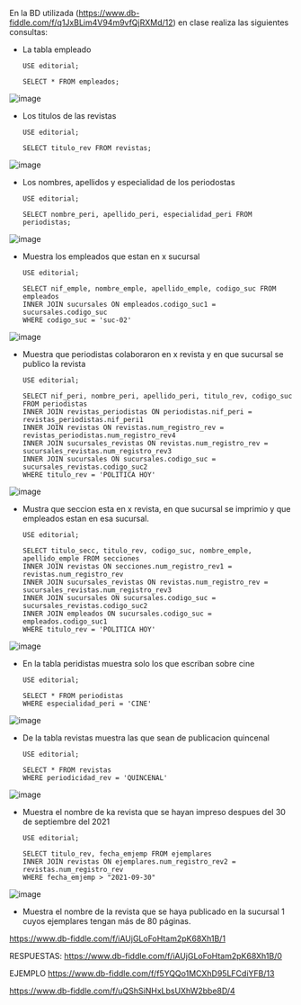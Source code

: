 En la BD utilizada (https://www.db-fiddle.com/f/q1JxBLim4V94m9vfQjRXMd/12) en clase realiza las siguientes consultas:

* La tabla empleado

      USE editorial;

      SELECT * FROM empleados;

![image](https://user-images.githubusercontent.com/75552884/170736175-8df7edc5-0f46-4f86-a48b-107e6bc0091a.png)



* Los titulos de las revistas

      USE editorial;

      SELECT titulo_rev FROM revistas;

![image](https://user-images.githubusercontent.com/75552884/170729514-ba798086-1202-4fd8-a426-13067e9f3258.png)

* Los nombres, apellidos y especialidad de los periodostas

      USE editorial;

      SELECT nombre_peri, apellido_peri, especialidad_peri FROM periodistas;

![image](https://user-images.githubusercontent.com/75552884/170729946-0189fb3d-14c1-475d-ba75-10986a9b206c.png)


* Muestra los empleados que estan en x sucursal

      USE editorial;

      SELECT nif_emple, nombre_emple, apellido_emple, codigo_suc FROM empleados
      INNER JOIN sucursales ON empleados.codigo_suc1 = sucursales.codigo_suc
      WHERE codigo_suc = 'suc-02'


![image](https://user-images.githubusercontent.com/75552884/170735137-6a7f1dfe-e228-4aca-a96e-d385708dabfc.png)

* Muestra que periodistas colaboraron en x revista y en que sucursal se publico la revista

      USE editorial; 

      SELECT nif_peri, nombre_peri, apellido_peri, titulo_rev, codigo_suc FROM periodistas
      INNER JOIN revistas_periodistas ON periodistas.nif_peri = revistas_periodistas.nif_peri1
      INNER JOIN revistas ON revistas.num_registro_rev = revistas_periodistas.num_registro_rev4
      INNER JOIN sucursales_revistas ON revistas.num_registro_rev = sucursales_revistas.num_registro_rev3
      INNER JOIN sucursales ON sucursales.codigo_suc = sucursales_revistas.codigo_suc2
      WHERE titulo_rev = 'POLITICA HOY'

![image](https://user-images.githubusercontent.com/75552884/171052708-55786cd9-8ab6-4d6d-b31b-9c72d8c88518.png)



* Mustra que seccion esta en x revista, en que sucursal se imprimio y que empleados estan en esa sucursal.

      USE editorial; 

      SELECT titulo_secc, titulo_rev, codigo_suc, nombre_emple, apellido_emple FROM secciones
      INNER JOIN revistas ON secciones.num_registro_rev1 = revistas.num_registro_rev
      INNER JOIN sucursales_revistas ON revistas.num_registro_rev = sucursales_revistas.num_registro_rev3
      INNER JOIN sucursales ON sucursales.codigo_suc = sucursales_revistas.codigo_suc2
      INNER JOIN empleados ON sucursales.codigo_suc = empleados.codigo_suc1
      WHERE titulo_rev = 'POLITICA HOY'

![image](https://user-images.githubusercontent.com/75552884/171054917-3f865816-547d-484f-b15b-b90413b3f957.png)


* En la tabla peridistas muestra solo los que escriban sobre cine

      USE editorial; 

      SELECT * FROM periodistas
      WHERE especialidad_peri = 'CINE'

![image](https://user-images.githubusercontent.com/75552884/171055237-fac5f937-0dc1-45e1-b78a-40b7fc29cc2d.png)

* De la tabla revistas muestra las que sean de publicacion quincenal

      USE editorial; 

      SELECT * FROM revistas
      WHERE periodicidad_rev = 'QUINCENAL'

![image](https://user-images.githubusercontent.com/75552884/171055430-b52e1e50-e9e5-4300-82e8-ee87133b2df4.png)

* Muestra el nombre de ka revista que se hayan impreso despues del 30 de septiembre del 2021

      USE editorial;

      SELECT titulo_rev, fecha_emjemp FROM ejemplares
      INNER JOIN revistas ON ejemplares.num_registro_rev2 = revistas.num_registro_rev
      WHERE fecha_emjemp > "2021-09-30"

![image](https://user-images.githubusercontent.com/75552884/171056811-937c97ac-4257-444e-af28-5e794a0ad5bc.png)

* Muestra el nombre de la revista que se haya publicado en la sucursal 1 cuyos ejemplares tengan más de 80 páginas.

https://www.db-fiddle.com/f/iAUjGLoFoHtam2pK68Xh1B/1


RESPUESTAS: https://www.db-fiddle.com/f/iAUjGLoFoHtam2pK68Xh1B/0

EJEMPLO
https://www.db-fiddle.com/f/f5YQQo1MCXhD95LFCdiYFB/13


https://www.db-fiddle.com/f/uQShSiNHxLbsUXhW2bbe8D/4
